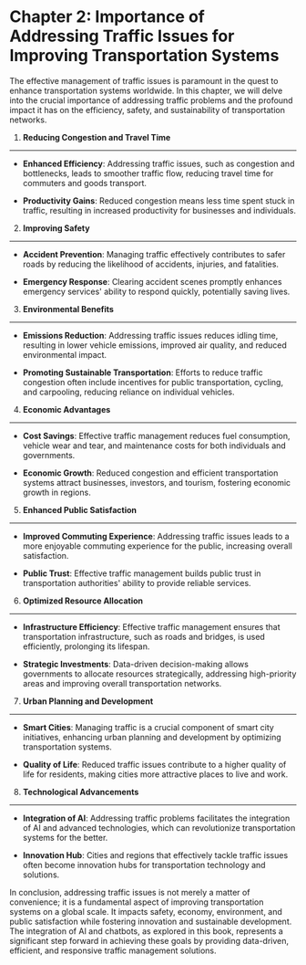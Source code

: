 Chapter 2: Importance of Addressing Traffic Issues for Improving Transportation Systems
=======================================================================================

The effective management of traffic issues is paramount in the quest to enhance transportation systems worldwide. In this chapter, we will delve into the crucial importance of addressing traffic problems and the profound impact it has on the efficiency, safety, and sustainability of transportation networks.

1. **Reducing Congestion and Travel Time**
------------------------------------------

* **Enhanced Efficiency**: Addressing traffic issues, such as congestion and bottlenecks, leads to smoother traffic flow, reducing travel time for commuters and goods transport.

* **Productivity Gains**: Reduced congestion means less time spent stuck in traffic, resulting in increased productivity for businesses and individuals.

2. **Improving Safety**
-----------------------

* **Accident Prevention**: Managing traffic effectively contributes to safer roads by reducing the likelihood of accidents, injuries, and fatalities.

* **Emergency Response**: Clearing accident scenes promptly enhances emergency services' ability to respond quickly, potentially saving lives.

3. **Environmental Benefits**
-----------------------------

* **Emissions Reduction**: Addressing traffic issues reduces idling time, resulting in lower vehicle emissions, improved air quality, and reduced environmental impact.

* **Promoting Sustainable Transportation**: Efforts to reduce traffic congestion often include incentives for public transportation, cycling, and carpooling, reducing reliance on individual vehicles.

4. **Economic Advantages**
--------------------------

* **Cost Savings**: Effective traffic management reduces fuel consumption, vehicle wear and tear, and maintenance costs for both individuals and governments.

* **Economic Growth**: Reduced congestion and efficient transportation systems attract businesses, investors, and tourism, fostering economic growth in regions.

5. **Enhanced Public Satisfaction**
-----------------------------------

* **Improved Commuting Experience**: Addressing traffic issues leads to a more enjoyable commuting experience for the public, increasing overall satisfaction.

* **Public Trust**: Effective traffic management builds public trust in transportation authorities' ability to provide reliable services.

6. **Optimized Resource Allocation**
------------------------------------

* **Infrastructure Efficiency**: Effective traffic management ensures that transportation infrastructure, such as roads and bridges, is used efficiently, prolonging its lifespan.

* **Strategic Investments**: Data-driven decision-making allows governments to allocate resources strategically, addressing high-priority areas and improving overall transportation networks.

7. **Urban Planning and Development**
-------------------------------------

* **Smart Cities**: Managing traffic is a crucial component of smart city initiatives, enhancing urban planning and development by optimizing transportation systems.

* **Quality of Life**: Reduced traffic issues contribute to a higher quality of life for residents, making cities more attractive places to live and work.

8. **Technological Advancements**
---------------------------------

* **Integration of AI**: Addressing traffic problems facilitates the integration of AI and advanced technologies, which can revolutionize transportation systems for the better.

* **Innovation Hub**: Cities and regions that effectively tackle traffic issues often become innovation hubs for transportation technology and solutions.

In conclusion, addressing traffic issues is not merely a matter of convenience; it is a fundamental aspect of improving transportation systems on a global scale. It impacts safety, economy, environment, and public satisfaction while fostering innovation and sustainable development. The integration of AI and chatbots, as explored in this book, represents a significant step forward in achieving these goals by providing data-driven, efficient, and responsive traffic management solutions.
